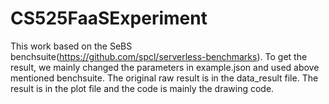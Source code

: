 # CS525FaaSExperiment

This work based on the SeBS benchsuite(https://github.com/spcl/serverless-benchmarks).
To get the result, we mainly changed the parameters in example.json and used above mentioned benchsuite.
The original raw result is in the data_result file.
The result is in the plot file and the code is mainly the drawing code.
